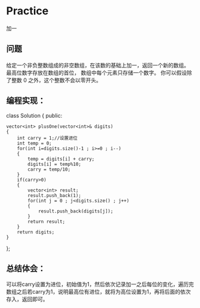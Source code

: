 # Practice
加一
## 问题
#### 
给定一个非负整数组成的非空数组，在该数的基础上加一，返回一个新的数组。
最高位数字存放在数组的首位， 数组中每个元素只存储一个数字。
你可以假设除了整数 0 之外，这个整数不会以零开头。
## 编程实现：
class Solution {
public:

    vector<int> plusOne(vector<int>& digits)
    {
        int carry = 1;//设置进位
        int temp = 0;
        for(int i=digits.size()-1 ; i>=0 ; i--)
        {
            temp = digits[i] + carry;
            digits[i] = temp%10;
            carry = temp/10;
        }
        if(carry>0)
        {
            vector<int> result;
            result.push_back(1);
            for(int j = 0 ; j<digits.size() ; j++)
            {
                result.push_back(digits[j]);
            }
            return result;
        }
        return digits;
    }
};
## 总结体会：
可以将carry设置为进位，初始值为1，然后依次记录加一之后每位的变化，遍历完数组之后若carry为1，说明最高位有进位，就将为高位设置为1，再将后面的依次存入，返回即可。